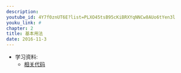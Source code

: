 ```yaml
---
description: 
youtube_id: 4Y7f0znUT6E?list=PLXO45tsB95cKiBRXYqNNCw8AUo6tYen3l
youku_link: #
chapter: 2
title: 基本用法
date: 2016-11-3
---
```

* 学习资料:
  * [相关代码](https://github.com/MorvanZhou/tutorials/blob/master/matplotlibTUT/plt3_simple_plot.py)